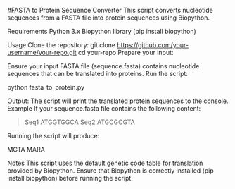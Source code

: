 #FASTA to Protein Sequence Converter
This script converts nucleotide sequences from a FASTA file into protein sequences using Biopython.

Requirements
Python 3.x
Biopython library (pip install biopython)


Usage
Clone the repository:
git clone https://github.com/your-username/your-repo.git
cd your-repo
Prepare your input:

Ensure your input FASTA file (sequence.fasta) contains nucleotide sequences that can be translated into proteins.
Run the script:

python fasta_to_protein.py

Output:
The script will print the translated protein sequences to the console.
Example
If your sequence.fasta file contains the following content:

>Seq1
ATGGTGGCA
>Seq2
ATGCGCGTA
>
Running the script will produce:

MGTA
MARA


Notes
This script uses the default genetic code table for translation provided by Biopython.
Ensure that Biopython is correctly installed (pip install biopython) before running the script.

